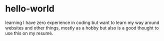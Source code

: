 # hello-world
learning
I have zero experience in coding but want to learn my way around websites and other things, mostly as a hobby but also is a good thought to use this on my resumé.
